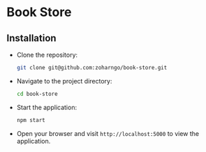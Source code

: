 # Book Store

## Installation

- Clone the repository:

  ```bash
  git clone git@github.com:zoharngo/book-store.git
  ```

- Navigate to the project directory:

  ```bash
  cd book-store
  ```

- Start the application:

  ```bash
  npm start
  ```

- Open your browser and visit `http://localhost:5000` to view the application.
